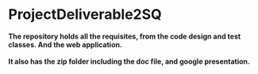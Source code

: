 # ProjectDeliverable2SQ

**The repository holds all the requisites, from the code design and test classes. And the web application.**<br><br>
**It also has the zip folder including the doc file, and google presentation.**
